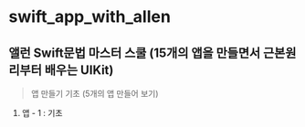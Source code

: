 # swift_app_with_allen

앨런 Swift문법 마스터 스쿨 (15개의 앱을 만들면서 근본원리부터 배우는 UIKit)
-------------


> 앱 만들기 기초 (5개의 앱 만들어 보기)
1. 앱 - 1 : 기초

